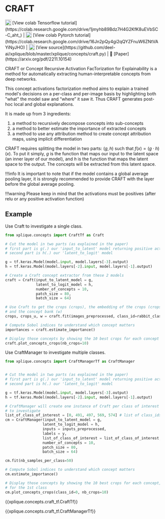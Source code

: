 # CRAFT

<sub>
    <img src="https://upload.wikimedia.org/wikipedia/commons/d/d0/Google_Colaboratory_SVG_Logo.svg" width="20">
</sub>
[View colab Tensorflow tutorial](https://colab.research.google.com/drive/1jmyhb89Bdz7H4G2KfK8uEVbSC-C_aht_) |
<sub>
    <img src="https://upload.wikimedia.org/wikipedia/commons/d/d0/Google_Colaboratory_SVG_Logo.svg" width="20">
</sub>
[View colab Pytorch tutorial](https://colab.research.google.com/drive/16Jn2pQy4gi2qQYZFnuW6ZNtVAYiNyJHO) |
<sub>
    <img src="https://upload.wikimedia.org/wikipedia/commons/9/91/Octicons-mark-github.svg" width="20">
</sub>[View source](https://github.com/deel-ai/xplique/blob/master/xplique/concepts/craft.py) |
📰 [Paper](https://arxiv.org/pdf/2211.10154)

CRAFT or Concept Recursive Activation FacTorization for Explainability is a method for automatically extracting human-interpretable concepts from deep networks.

This concept activations factorization method aims to explain a trained model's decisions on a per-class and per-image basis by highlighting both "what" the model saw and “where” it saw it. Thus CRAFT generates post-hoc local and global explanations.
 
It is made up from 3 ingredients:

1. a method to recursively decompose concepts into sub-concepts
2. a method to better estimate the importance of extracted concepts
3. a method to use any attribution method to create concept attribution maps, using implicit differentiation

CRAFT requires splitting the model in two parts: $(g, h)$ such that $f(x) = (g \cdot h)(x)$. To put it simply, $g$ is the function that maps our input to the latent space (an inner layer of our model), and $h$ is the function that maps the latent space to the output.
The concepts will be extracted from this latent space.

!!!info
    It is important to note that if the model contains a global average pooling layer, it is strongly recommended to provide CRAFT with the layer before the global average pooling.

!!!warning
    Please keep in mind that the activations must be positives (after relu or any positive activation function)


## Example

Use Craft to investigate a single class.

```python
from xplique.concepts import CraftTf as Craft

# Cut the model in two parts (as explained in the paper)
# first part is g(.) our 'input_to_latent' model returning positive activations,
# second part is h(.) our 'latent_to_logit' model

g = tf.keras.Model(model.input, model.layers[-3].output)
h = tf.keras.Model(model.layers[-2].input, model.layers[-1].output)

# Create a Craft concept extractor from these 2 models
craft = Craft(input_to_latent_model = g,
              latent_to_logit_model = h,
              number_of_concepts = 10,
              patch_size = 80,
              batch_size = 64)

# Use Craft to get the crops (crops), the embedding of the crops (crops_u),
# and the concept bank (w)
crops, crops_u, w = craft.fit(images_preprocessed, class_id=rabbit_class_id)

# Compute Sobol indices to understand which concept matters
importances = craft.estimate_importance()

# Display those concepts by showing the 10 best crops for each concept
craft.plot_concepts_crops(nb_crops=10)

```

Use CraftManager to investigate multiple classes.

```python
from xplique.concepts import CraftManagerTf as CraftManager


# Cut the model in two parts (as explained in the paper)
# first part is g(.) our 'input_to_latent' model returning positive activations,
# second part is h(.) our 'latent_to_logit' model

g = tf.keras.Model(model.input, model.layers[-3].output)
h = tf.keras.Model(model.layers[-2].input, model.layers[-1].output)

# CraftManager will create one instance of Craft per class of interest
# to investigate
list_of_class_of_interest = [0, 491, 497, 569, 574] # list of class_ids
cm = CraftManager(input_to_latent_model = g,
                 latent_to_logit_model = h,
                 inputs = inputs_preprocessed,
                 labels = y,
                 list_of_class_of_interest = list_of_class_of_interest,
                 number_of_concepts = 10,
                 patch_size = 80,
                 batch_size = 64)

cm.fit(nb_samples_per_class=50)

# Compute Sobol indices to understand which concept matters
cm.estimate_importance()

# Display those concepts by showing the 10 best crops for each concept,
# for the 1st class
cm.plot_concepts_crops(class_id=0, nb_crops=10)

```


{{xplique.concepts.craft_tf.CraftTf}}

{{xplique.concepts.craft_tf.CraftManagerTf}}


[^1]: [CRAFT: Concept Recursive Activation FacTorization for Explainability (2023).](https://arxiv.org/pdf/2211.10154.pdf)

